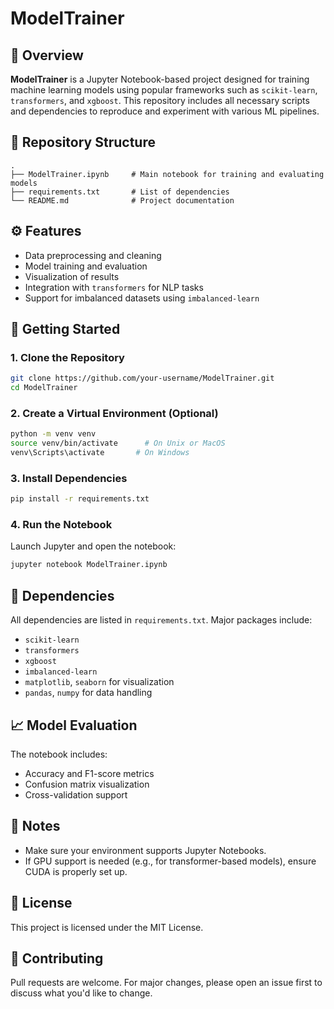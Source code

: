 
# ModelTrainer

## 📘 Overview

**ModelTrainer** is a Jupyter Notebook-based project designed for training machine learning models using popular frameworks such as `scikit-learn`, `transformers`, and `xgboost`. This repository includes all necessary scripts and dependencies to reproduce and experiment with various ML pipelines.

## 📂 Repository Structure

```
.
├── ModelTrainer.ipynb     # Main notebook for training and evaluating models
├── requirements.txt       # List of dependencies
└── README.md              # Project documentation
```

## ⚙️ Features

- Data preprocessing and cleaning
- Model training and evaluation
- Visualization of results
- Integration with `transformers` for NLP tasks
- Support for imbalanced datasets using `imbalanced-learn`

## 🚀 Getting Started

### 1. Clone the Repository

```bash
git clone https://github.com/your-username/ModelTrainer.git
cd ModelTrainer
```

### 2. Create a Virtual Environment (Optional)

```bash
python -m venv venv
source venv/bin/activate      # On Unix or MacOS
venv\Scripts\activate       # On Windows
```

### 3. Install Dependencies

```bash
pip install -r requirements.txt
```

### 4. Run the Notebook

Launch Jupyter and open the notebook:

```bash
jupyter notebook ModelTrainer.ipynb
```

## 🧪 Dependencies

All dependencies are listed in `requirements.txt`. Major packages include:

- `scikit-learn`
- `transformers`
- `xgboost`
- `imbalanced-learn`
- `matplotlib`, `seaborn` for visualization
- `pandas`, `numpy` for data handling

## 📈 Model Evaluation

The notebook includes:
- Accuracy and F1-score metrics
- Confusion matrix visualization
- Cross-validation support

## 📌 Notes

- Make sure your environment supports Jupyter Notebooks.
- If GPU support is needed (e.g., for transformer-based models), ensure CUDA is properly set up.

## 📜 License

This project is licensed under the MIT License.

## 🤝 Contributing

Pull requests are welcome. For major changes, please open an issue first to discuss what you'd like to change.
